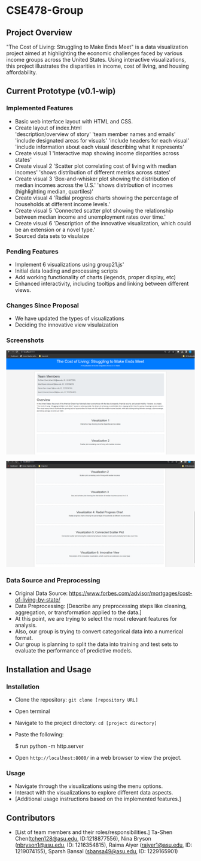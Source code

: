 # CSE478-Group


## Project Overview

"The Cost of Living: Struggling to Make Ends Meet" is a data visualization project aimed at highlighting the economic challenges faced by various income groups across the United States. Using interactive visualizations, this project illustrates the disparities in income, cost of living, and housing affordability.

## Current Prototype (v0.1-wip)

### Implemented Features

- Basic web interface layout with HTML and CSS.
- Create layout of index.html  
 'description/overview of story'
 'team member names and emails'
 'include designated areas for visuals'
 'include headers for each visual'
 'include information about each visual describing what it represents'
- Create visual 1
 'Interactive map showing income disparities across states'
- Create visual 2 
  'Scatter plot correlating cost of living with median incomes'
  'shows distribution of different metrics across states'
- Create visual 3 
  'Box-and-whisker plot showing the distribution of median incomes across the U.S.'
  'shows distribution of incomes (highlighting median, quartiles)'
- Create visual 4
  'Radial progress charts showing the percentage of households at different income levels.'
- Create visual 5 
  'Connected scatter plot showing the relationship between median income and unemployment rates over time.'
- Create visual 6 
  'Description of the innovative visualization, which could be an extension or a novel type.'
- Sourced data sets to visulaize


### Pending Features
- Implement 6 visualizations using group21.js'
- Initial data loading and processing scripts
- Add working functionality of charts (legends, proper display, etc)
- Enhanced interactivity, including tooltips and linking between different views.


### Changes Since Proposal

- We have updated the types of visualizations
- Deciding the innovative view visulaization

### Screenshots

 ![Phase 1 Visualization](https://github.com/XTC333/CSE478-Group/blob/main/imgs/phase%201%20viz.png?raw=true)

![Phase 1.1 Visualization](https://github.com/XTC333/CSE478-Group/blob/main/imgs/phase%201.1%20viz.png?raw=true)


### Data Source and Preprocessing

- Original Data Source: https://www.forbes.com/advisor/mortgages/cost-of-living-by-state/
- Data Preprocessing: [Describe any preprocessing steps like cleaning, aggregation, or transformation applied to the data.]
- At this point, we are trying to select the most relevant features for analysis.
- Also, our group is trying to convert categorical data into a numerical format.
- Our group is planning to split the data into training and test sets to evaluate the performance of predictive models.


## Installation and Usage

### Installation

- Clone the repository: `git clone [repository URL]`
- Open terminal 
- Navigate to the project directory: `cd [project directory]`
- Paste the following:

  $ run  python -m http.server

- Open `http://localhost:8000/` in a web browser to view the project.

### Usage

- Navigate through the visualizations using the menu options.
- Interact with the visualizations to explore different data aspects.
- [Additional usage instructions based on the implemented features.]

## Contributors

- [List of team members and their roles/responsibilities.]
Ta-Shen Chen(tchen128@asu.edu, ID:1218877556), Nina Bryson (nbryson1@asu.edu, ID: 1216354815), Raima Aiyer (raiyer1@asu.edu, ID: 1219074155), Sparsh Bansal (sbansa49@asu.edu, ID: 1229165901)
